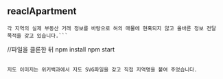 ## reaclApartment 
```
각 지역의 실제 부동산 거래 정보를 바탕으로 허의 매물에 현혹되지 않고 올바른 정보 전달 목적을 갖고 있습니다.```

```
//파일을 클론한 뒤 
npm install
npm start
```

지도 이미지는 위키백과에서 지도 SVG파일을 갖고 직접 지역명을 붙여 주었습니다.

